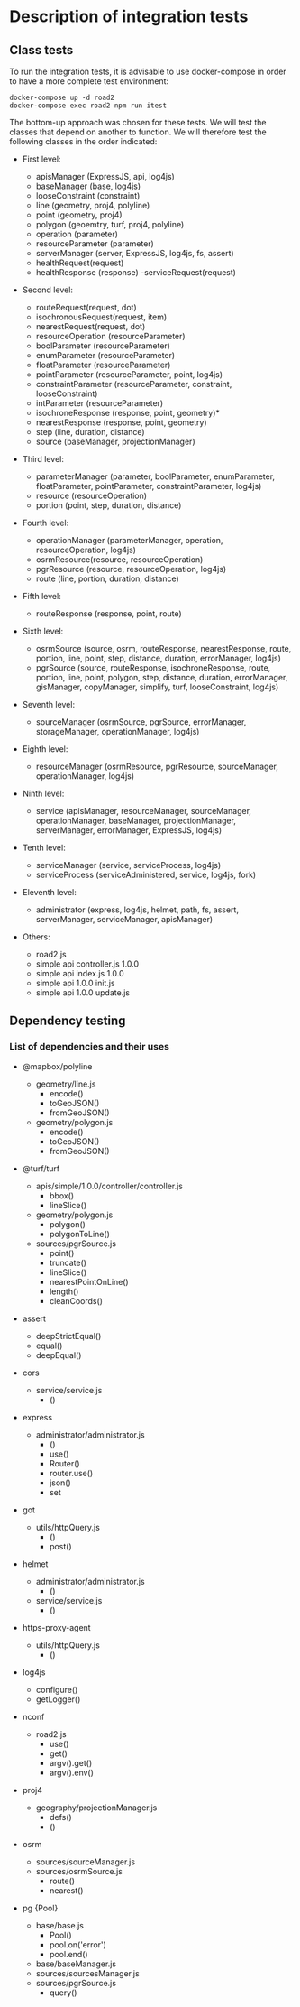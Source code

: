 # Description of integration tests

## Class tests

To run the integration tests, it is advisable to use docker-compose in order to have a more complete test environment:
```
docker-compose up -d road2
docker-compose exec road2 npm run itest
```

The bottom-up approach was chosen for these tests. We will test the classes that depend on another to function. We will therefore test the following classes in the order indicated:

- First level:
     - apisManager (ExpressJS, api, log4js)
     - baseManager (base, log4js)
     - looseConstraint (constraint)
     - line (geometry, proj4, polyline)
     - point (geometry, proj4)
     - polygon (geoemtry, turf, proj4, polyline)
     - operation (parameter)
     - resourceParameter (parameter)
     - serverManager (server, ExpressJS, log4js, fs, assert)
     - healthRequest(request)
     - healthResponse (response)
     -serviceRequest(request)
    
- Second level:
     - routeRequest(request, dot)
     - isochronousRequest(request, item)
     - nearestRequest(request, dot)
     - resourceOperation (resourceParameter)
     - boolParameter (resourceParameter)
     - enumParameter (resourceParameter)
     - floatParameter (resourceParameter)
     - pointParameter (resourceParameter, point, log4js)
     - constraintParameter (resourceParameter, constraint, looseConstraint)
     - intParameter (resourceParameter)
     - isochroneResponse (response, point, geometry)*
     - nearestResponse (response, point, geometry)
     - step (line, duration, distance)
     - source (baseManager, projectionManager)

- Third level:
     - parameterManager (parameter, boolParameter, enumParameter, floatParameter, pointParameter, constraintParameter, log4js)
     - resource (resourceOperation)
     - portion (point, step, duration, distance)

- Fourth level:
     - operationManager (parameterManager, operation, resourceOperation, log4js)
     - osrmResource(resource, resourceOperation)
     - pgrResource (resource, resourceOperation, log4js)
     - route (line, portion, duration, distance)

- Fifth level:
     - routeResponse (response, point, route)

- Sixth level:
     - osrmSource (source, osrm, routeResponse, nearestResponse, route, portion, line, point, step, distance, duration, errorManager, log4js)
     - pgrSource (source, routeResponse, isochroneResponse, route, portion, line, point, polygon, step, distance, duration, errorManager, gisManager, copyManager, simplify, turf, looseConstraint, log4js)

- Seventh level:
     - sourceManager (osrmSource, pgrSource, errorManager, storageManager, operationManager, log4js)

- Eighth level:
     - resourceManager (osrmResource, pgrResource, sourceManager, operationManager, log4js)

- Ninth level:
     - service (apisManager, resourceManager, sourceManager, operationManager, baseManager, projectionManager, serverManager, errorManager, ExpressJS, log4js)

- Tenth level:
     - serviceManager (service, serviceProcess, log4js)
     - serviceProcess (serviceAdministered, service, log4js, fork)

- Eleventh level:
     - administrator (express, log4js, helmet, path, fs, assert, serverManager, serviceManager, apisManager)

- Others:
     - road2.js
     - simple api controller.js 1.0.0
     - simple api index.js 1.0.0
     - simple api 1.0.0 init.js
     - simple api 1.0.0 update.js


## Dependency testing

### List of dependencies and their uses

- @mapbox/polyline 
    - geometry/line.js
        - encode()
        - toGeoJSON()
        - fromGeoJSON()
    - geometry/polygon.js
        - encode()
        - toGeoJSON()
        - fromGeoJSON()

- @turf/turf
    - apis/simple/1.0.0/controller/controller.js
        - bbox()
        - lineSlice()
    - geometry/polygon.js
        - polygon()
        - polygonToLine()
    - sources/pgrSource.js
        - point()
        - truncate()
        - lineSlice()
        - nearestPointOnLine()
        - length()
        - cleanCoords()

- assert
    - deepStrictEqual()
    - equal()
    - deepEqual()

- cors
    - service/service.js
        - ()

- express
    - administrator/administrator.js
        - ()
        - use()
        - Router()
        - router.use()
        - json()
        - set

- got
    - utils/httpQuery.js
        - ()
        - post()

- helmet
    - administrator/administrator.js
        - ()
    - service/service.js
        - ()

- https-proxy-agent
    - utils/httpQuery.js
        - ()

- log4js
    - configure()
    - getLogger()

- nconf
    - road2.js
        - use()
        - get()
        - argv().get()
        - argv().env()

- proj4
    - geography/projectionManager.js
        - defs()
        - ()

- osrm 
    - sources/sourceManager.js
    - sources/osrmSource.js
        - route()
        - nearest()

- pg {Pool}
    - base/base.js
        - Pool()
        - pool.on('error')
        - pool.end()
    - base/baseManager.js
    - sources/sourcesManager.js
    - sources/pgrSource.js
        - query()